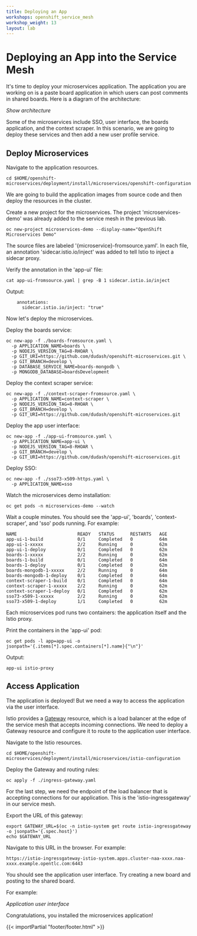 ```yaml
---
title: Deploying an App
workshops: openshift_service_mesh
workshop_weight: 13
layout: lab
---
```


# Deploying an App into the Service Mesh

It's time to deploy your microservices application.  The application you are working on is a paste board application in which users can post comments in shared boards.  Here is a diagram of the architecture:

*Show architecture*

Some of the microservices include SSO, user interface, the boards application, and the context scraper.  In this scenario, we are going to deploy these services and then add a new user profile service.


## Deploy Microservices

Navigate to the application resources.

```
cd $HOME/openshift-microservices/deployment/install/microservices/openshift-configuration
```

We are going to build the application images from source code and then deploy the resources in the cluster.

Create a new project for the microservices.  The project 'microservices-demo' was already added to the service mesh in the previous lab.

```
oc new-project microservices-demo --display-name="OpenShift Microservices Demo"
```

The source files are labeled '{microservice}-fromsource.yaml'.  In each file, an annotation 'sidecar.istio.io/inject' was added to tell Istio to inject a sidecar proxy.

Verify the annotation in the 'app-ui' file:
```
cat app-ui-fromsource.yaml | grep -B 1 sidecar.istio.io/inject
```

Output:
```
	annotations:
	  sidecar.istio.io/inject: "true"
```

Now let's deploy the microservices.

Deploy the boards service:
```
oc new-app -f ./boards-fromsource.yaml \
  -p APPLICATION_NAME=boards \
  -p NODEJS_VERSION_TAG=8-RHOAR \
  -p GIT_URI=https://github.com/dudash/openshift-microservices.git \
  -p GIT_BRANCH=develop \
  -p DATABASE_SERVICE_NAME=boards-mongodb \
  -p MONGODB_DATABASE=boardsDevelopment
```

Deploy the context scraper service:
```
oc new-app -f ./context-scraper-fromsource.yaml \
  -p APPLICATION_NAME=context-scraper \
  -p NODEJS_VERSION_TAG=8-RHOAR \
  -p GIT_BRANCH=develop \
  -p GIT_URI=https://github.com/dudash/openshift-microservices.git
```

Deploy the app user interface:
```
oc new-app -f ./app-ui-fromsource.yaml \
  -p APPLICATION_NAME=app-ui \
  -p NODEJS_VERSION_TAG=8-RHOAR \
  -p GIT_BRANCH=develop \
  -p GIT_URI=https://github.com/dudash/openshift-microservices.git
```

Deploy SSO:
```
oc new-app -f ./sso73-x509-https.yaml \
  -p APPLICATION_NAME=sso
```

Watch the microservices demo installation:

```
oc get pods -n microservices-demo --watch
```

Wait a couple minutes.  You should see the 'app-ui', 'boards', 'context-scraper', and 'sso' pods running.  For example:

```
NAME                       READY   STATUS      RESTARTS   AGE
app-ui-1-build             0/1     Completed   0          64m
app-ui-1-xxxxx             2/2     Running     0          62m
app-ui-1-deploy            0/1     Completed   0          62m
boards-1-xxxxx             2/2     Running     0          62m
boards-1-build             0/1     Completed   0          64m
boards-1-deploy            0/1     Completed   0          62m
boards-mongodb-1-xxxxx     2/2     Running     0          64m
boards-mongodb-1-deploy    0/1     Completed   0          64m
context-scraper-1-build    0/1     Completed   0          64m
context-scraper-1-xxxxx    2/2     Running     0          62m
context-scraper-1-deploy   0/1     Completed   0          62m
sso73-x509-1-xxxxx         2/2     Running     0          62m
sso73-x509-1-deploy        1/1     Completed   0          62m
```

Each microservices pod runs two containers: the application itself and the Istio proxy.

Print the containers in the 'app-ui' pod:

```
oc get pods -l app=app-ui -o jsonpath='{.items[*].spec.containers[*].name}{"\n"}'
```

Output:
```
app-ui istio-proxy
```

## Access Application

The application is deployed!  But we need a way to access the application via the user interface.

Istio provides a [Gateway][1] resource, which is a load balancer at the edge of the service mesh that accepts incoming connections.  We need to deploy a Gateway resource and configure it to route to the application user interface.

Navigate to the Istio resources.
```
cd $HOME/openshift-microservices/deployment/install/microservices/istio-configuration
```

Deploy the Gateway and routing rules:
```
oc apply -f ./ingress-gateway.yaml
```

For the last step, we need the endpoint of the load balancer that is accepting connections for our application.  This is the 'istio-ingressgateway' in our service mesh.

Export the URL of this gateway:
```
export GATEWAY_URL=$(oc -n istio-system get route istio-ingressgateway -o jsonpath='{.spec.host}')
echo $GATEWAY_URL
```

Navigate to this URL in the browser.  For example:

```
https://istio-ingressgateway-istio-system.apps.cluster-naa-xxxx.naa-xxxx.example.opentlc.com:6443 
```

You should see the application user interface.  Try creating a new board and posting to the shared board.

For example:

*Application user interface*

Congratulations, you installed the microservices application!

[1]: https://istio.io/docs/reference/config/networking/gateway/

{{< importPartial "footer/footer.html" >}}